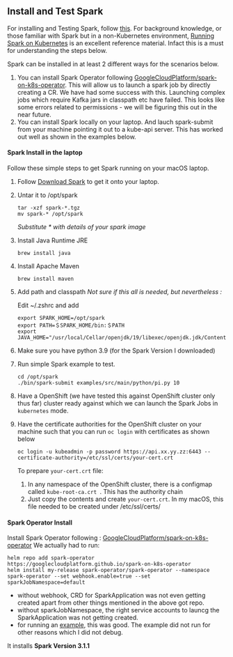 ## Install and Test Spark

For installing and Testing Spark, follow [this]().
For background knowledge, or those familiar with Spark but in a non-Kubernetes environment, [Running Spark on Kubernetes](https://spark.apache.org/docs/latest/running-on-kubernetes.html) is an excellent reference material. Infact this is a must for understanding the steps below.

Spark can be installed in at least 2 different ways for the scenarios below. 
1. You can install Spark Operator following [GoogleCloudPlatform/spark-on-k8s-operator](https://github.com/GoogleCloudPlatform/spark-on-k8s-operator/blob/master/docs/quick-start-guide.md). This will allow us to launch a spark job by directly creating a CR. We have had some success with this. Launching complex jobs which require Kafka jars in classpath etc have failed. This looks like some errors related to permissions - we will be figuring this out in the near future.
1. You can install Spark locally on your laptop. And lauch spark-submit from your machine pointing it out to a kube-api server. This has worked out well as shown in the examples below.

#### Spark Install in the laptop
Follow these simple steps to get Spark running on your macOS laptop.
1. Follow [Download Spark](https://spark.apache.org/downloads.html) to get it onto your laptop.
1. Untar it to /opt/spark
    ```
    tar -xzf spark-*.tgz
    mv spark-* /opt/spark

    ```
    _Substitute * with details of your spark image_
1. Install Java Runtime JRE
    ```
    brew install java
    ```
1. Install Apache Maven
    ```
    brew install maven
    ```
1. Add path and classpath
    _Not sure if this all is needed, but nevertheless :_
    
    Edit ~/.zshrc and add
    ```
    export SPARK_HOME=/opt/spark
    export PATH=＄SPARK_HOME/bin:＄PATH
    export JAVA_HOME="/usr/local/Cellar/openjdk/19/libexec/openjdk.jdk/Contents/Home
    ```
1. Make sure you have python 3.9 (for the Spark Version I downloaded)
1. Run simple Spark example to test.
    ```
    cd /opt/spark
    ./bin/spark-submit examples/src/main/python/pi.py 10
    ```
1. Have a OpenShift (we have tested this against OpenShift cluster only thus far) cluster ready against which we can launch the Spark Jobs in `kubernetes` mode.
1. Have the certificate authorities for the OpenShift cluster on your machine such that you can run `oc login` with certificates as shown below 
    ```
    oc login -u kubeadmin -p password https://api.xx.yy.zz:6443 --certificate-authority=/etc/ssl/certs/your-cert.crt
    ```
    To prepare `your-cert.crt` file:
    1. In any namespace of the OpenShift cluster, there is a configmap called `kube-root-ca.crt `. This has the authority chain
    1. Just copy the contents and create `your-cert.crt`. In my macOS, this file needed to be created under /etc/ssl/certs/
#### Spark Operator Install
Install Spark Operator following : [GoogleCloudPlatform/spark-on-k8s-operator](https://github.com/GoogleCloudPlatform/spark-on-k8s-operator/blob/master/docs/quick-start-guide.md)
We actually had to run: 
```
helm repo add spark-operator https://googlecloudplatform.github.io/spark-on-k8s-operator
helm install my-release spark-operator/spark-operator --namespace spark-operator --set webhook.enable=true --set sparkJobNamespace=default
```
- without webhook, CRD for SparkApplication was not even getting created apart from other things mentioned in the above got repo.
- without sparkJobNamespace, the right service accounts to launcg the SparkApplication was not getting created.
- for running an [example](https://github.com/GoogleCloudPlatform/spark-on-k8s-operator/blob/master/docs/quick-start-guide.md#running-the-examples), this was good. The example did not run for other reasons which I did not debug.

It installs __Spark Version 3.1.1__
